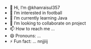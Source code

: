 - 👋 Hi, I’m @khanraisul357
- 👀 I’m interested in football
- 🌱 I’m currently learning Java
- 💞️ I’m looking to collaborate on project 
- 📫 How to reach me ...
- 😄 Pronouns: ...
- ⚡ Fun fact: ...
nnjjiij
<!---
khanraisul357/khanraisul357 is a ✨ special ✨ repository because its `README.md` (this file) appears on your GitHub profile.
You can click the Preview link to take a look at your changes.
--->
